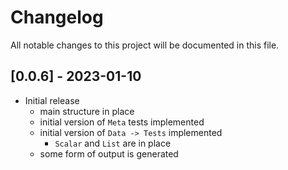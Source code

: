 # Changelog

All notable changes to this project will be documented in this file.

## [0.0.6] - 2023-01-10

- Initial release
  - main structure in place
  - initial version of `Meta` tests implemented
  - initial version of `Data -> Tests` implemented
    - `Scalar` and `List` are in place
  - some form of output is generated
